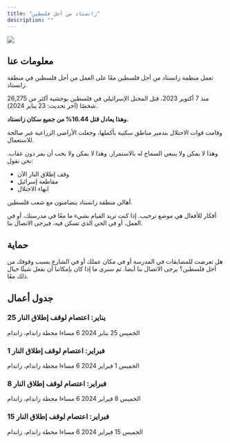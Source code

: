 ```yaml
---
title: "زانستاد من أجل فلسطين"
description: ""
---
```


![](/img/zaankanters-voor-palestina.jpg)

## معلومات عنا

تعمل منظمة زانستاد من أجل فلسطين معًا على العمل من أجل فلسطين في منطقة زانستاد.

منذ 7 أكتوبر 2023، قتل المحتل الإسرائيلي في فلسطين بوحشية أكثر من 26,275 شخصًا (آخر تحديث: 23 يناير 2024).

**وهذا يعادل قتل 16.44% من جميع سكان زانستاد.**

<!-- 159,806 نسمة في زانستاد في 31 يناير 2023 -->

وقامت قوات الاحتلال بتدمير مناطق سكنية بأكملها، وجعلت الأراضي الزراعية غير صالحة للاستعمال.

وهذا لا يمكن ولا ينبغي السماح له بالاستمرار. وهذا لا يمكن ولا يجب أن يمر دون عقاب. نحن نقول:

- وقف إطلاق النار الآن
- مقاطعة إسرائيل
- انهاء الاحتلال

أهالي منطقة زانستاد يتضامنون مع شعب فلسطين.

أفكار للأفعال هي موضع ترحيب. إذا كنت تريد القيام بشيء ما معًا في مدرستك، أو في العمل، أو في الحي الذي تسكن فيه، فيرجى الاتصال بنا.

## حماية

هل تعرضت للمضايقات في المدرسة أو في مكان عملك أو في الشارع بسبب وقوفك من أجل فلسطين؟ يرجى الاتصال بنا أيضا. ثم سنرى ما إذا كان بإمكاننا أن نفعل شيئًا حيال ذلك معًا.

## جدول أعمال

### 25 يناير: اعتصام لوقف إطلاق النار
الخميس 25 يناير 2024
6 مساءا
محطة زاندام، زاندام

### 1 فبراير: اعتصام لوقف إطلاق النار
الخميس 1 فبراير 2024
6 مساءا
محطة زاندام، زاندام

### 8 فبراير: اعتصام لوقف إطلاق النار
الخميس 8 فبراير 2024
6 مساءا
محطة زاندام، زاندام

### 15 فبراير: اعتصام لوقف إطلاق النار
الخميس 15 فبراير 2024
6 مساءا
محطة زاندام، زاندام

